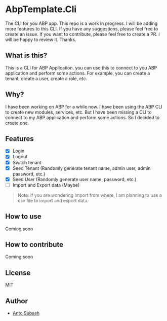# AbpTemplate.Cli

The CLI for you ABP app. This repo is a work in progress. I will be adding more features to this CLI. If you have any suggestions, please feel free to create an issue. If you want to contribute, please feel free to create a PR. I will be happy to review it. Thanks.

## What is this?

This is a CLI for ABP Application. you can use this to connect to you ABP application and perform some actions. For example, you can create a tenant, create a user, create a role, etc.

## Why?

I have been working on ABP for a while now. I have been using the ABP CLI to create new modules, services, etc. But I have been missing a CLI to connect to my ABP application and perform some actions. So I decided to create one.

## Features

- [x] Login
- [x] Logout
- [x] Switch tenant
- [x] Seed Tenant (Randomly generate tenant name, admin user, admin password, etc.)
- [x] Seed User (Randomly generate user name, password, etc.)
- [ ] Import and Export data (Maybe)

> Note: if you are wondering Import from where, I am planning to use a csv file to import and export data.

## How to use

Coming soon

## How to contribute

Coming soon

## License

MIT

## Author

- [Anto Subash](https://github.com/antosubash)

